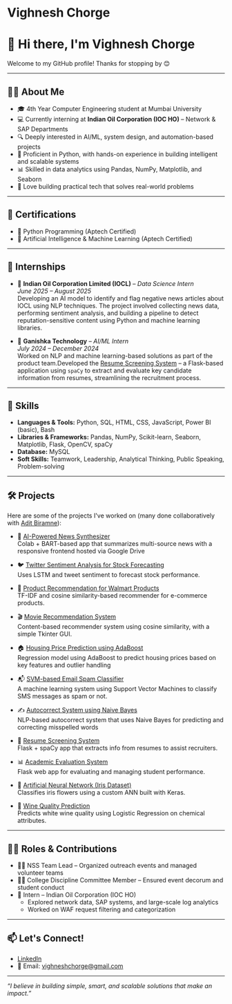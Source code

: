 # Vighnesh Chorge

# 👋 Hi there, I'm Vighnesh Chorge

Welcome to my GitHub profile! Thanks for stopping by 😊

---

## 🧑‍💻 About Me

- 🎓 4th Year Computer Engineering student at Mumbai University  
- 💻 Currently interning at **Indian Oil Corporation (IOC HO)** – Network & SAP Departments  
- 🔍 Deeply interested in AI/ML, system design, and automation-based projects  
- 🐍 Proficient in Python, with hands-on experience in building intelligent and scalable systems  
- 📊 Skilled in data analytics using Pandas, NumPy, Matplotlib, and Seaborn  
- 🧠 Love building practical tech that solves real-world problems

---

## 📜 Certifications

- 🧠 Python Programming (Aptech Certified)  
- 🤖 Artificial Intelligence & Machine Learning (Aptech Certified)

---

## 🧪 Internships

- 🏢 **Indian Oil Corporation Limited (IOCL)** – *Data Science Intern*  
  *June 2025 – August 2025*  
  Developing an AI model to identify and flag negative news articles about IOCL using NLP techniques. The project involved collecting news data, performing sentiment analysis, and building a pipeline to detect      reputation-sensitive content using Python and machine learning libraries.

- 🏢 **Ganishka Technology** – *AI/ML Intern*  
  *July 2024 – December 2024*  
  Worked on NLP and machine learning-based solutions as part of the product team.Developed the [Resume Screening System](https://github.com/AditBiramne/Resume-Screening-System) – a Flask-based application using     `spaCy` to extract and evaluate key candidate information from resumes, streamlining the recruitment process.

---


## 🚀 Skills

- **Languages & Tools:** Python, SQL, HTML, CSS, JavaScript, Power BI (basic), Bash  
- **Libraries & Frameworks:** Pandas, NumPy, Scikit-learn, Seaborn, Matplotlib, Flask, OpenCV, spaCy  
- **Database:** MySQL  
- **Soft Skills:** Teamwork, Leadership, Analytical Thinking, Public Speaking, Problem-solving

---

## 🛠️ Projects

Here are some of the projects I've worked on (many done collaboratively with [Adit Biramne](https://github.com/AditBiramne)):

- 📰 [AI-Powered News Synthesizer](https://github.com/Vighnesh-Chorge/News-Synthesizer)  
  Colab + BART-based app that summarizes multi-source news with a responsive frontend hosted via Google Drive

- 🐦 [Twitter Sentiment Analysis for Stock Forecasting](https://github.com/Vighnesh-Chorge/Twitter-Sentiment-Analysis-for-Stock-Market-Forecasting)  
  Uses LSTM and tweet sentiment to forecast stock performance.

- 🛒 [Product Recommendation for Walmart Products](https://github.com/Vighnesh-Chorge/Product-reccommendation-for-wallmart)  
  TF-IDF and cosine similarity-based recommender for e-commerce products.

- 🎬 [Movie Recommendation System](https://github.com/Vighnesh-Chorge/Movie-Recommendation-System)  
  Content-based recommender system using cosine similarity, with a simple Tkinter GUI.

- 🏠 [Housing Price Prediction using AdaBoost](https://github.com/Vighnesh-Chorge/Housing-Price-Prediction-using-AdaBoost)  
  Regression model using AdaBoost to predict housing prices based on key features and outlier handling

- 📬 [SVM-based Email Spam Classifier](https://github.com/Vighnesh-Chorge/SVM-based-Email-Spam-Classifier)  
  A machine learning system using Support Vector Machines to classify SMS messages as spam or not.

- ✍️ [Autocorrect System using Naive Bayes](https://github.com/Vighnesh-Chorge/NaiveBayes-Autocorrect)  
  NLP-based autocorrect system that uses Naive Bayes for predicting and correcting misspelled words

- 📂 [Resume Screening System](https://github.com/Vighnesh-Chorge/Resume-Screening-System)  
  Flask + spaCy app that extracts info from resumes to assist recruiters.

- 📊 [Academic Evaluation System](https://github.com/Vighnesh-Chorge/Academic-Evaluation-System)  
  Flask web app for evaluating and managing student performance.

- 🌸 [Artificial Neural Network (Iris Dataset)](https://github.com/Vighnesh-Chorge/Artificial-Neural-Network-Implementation)  
  Classifies iris flowers using a custom ANN built with Keras.

- 🍷 [Wine Quality Prediction](https://github.com/Vighnesh-Chorge/Wine-Quality-Prediction-Using-Logistic-Regression)  
  Predicts white wine quality using Logistic Regression on chemical attributes.

---

## 👨‍💼 Roles & Contributions

- 🧑‍🏫 NSS Team Lead – Organized outreach events and managed volunteer teams  
- 🧑‍⚖️ College Discipline Committee Member – Ensured event decorum and student conduct  
- 🏢 Intern – Indian Oil Corporation (IOC HO)  
  - Explored network data, SAP systems, and large-scale log analytics  
  - Worked on WAF request filtering and categorization

---

## 📫 Let's Connect!

- [LinkedIn](https://linkedin.com/in/vighneshchorge)  
- 📧 Email: [vighneshchorge@gmail.com](mailto:vighneshchorge@gmail.com)  

---

_“I believe in building simple, smart, and scalable solutions that make an impact.”_
